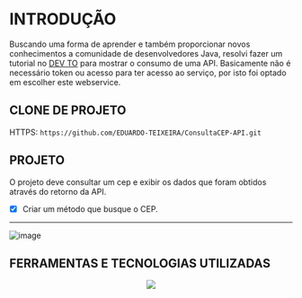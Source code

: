 # INTRODUÇÃO
Buscando uma forma de aprender e também proporcionar novos conhecimentos a comunidade de desenvolvedores Java, resolvi fazer um tutorial no [DEV TO](https://dev.to/eduardo_teixeira/java-pt-br-consumindo-uma-api-de-cep-2481) para mostrar o consumo de uma API. Basicamente não é necessário token ou acesso para ter acesso ao serviço, por isto foi optado em escolher este webservice. 

## CLONE DE PROJETO
HTTPS: `https://github.com/EDUARDO-TEIXEIRA/ConsultaCEP-API.git`

## PROJETO
O projeto deve consultar um cep e exibir os dados que foram obtidos através do retorno da API.
- [x] Criar um método que busque o CEP.
---------
![image](https://user-images.githubusercontent.com/34588048/197348729-77bca52f-fdf4-4ac2-a9ab-922c30846eeb.png)

## FERRAMENTAS E TECNOLOGIAS UTILIZADAS
<p align="center">
  <a href="https://skillicons.dev">
    <img src="https://skillicons.dev/icons?i=git,github,java,eclipse" />
  </a>
</p>
